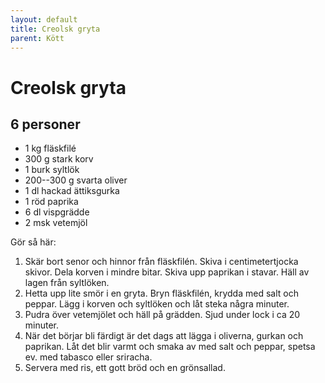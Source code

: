 ```yaml
---
layout: default
title: Creolsk gryta
parent: Kött
---
```

# Creolsk gryta

## 6 personer

-   1 kg fläskfilé
-   300 g stark korv
-   1 burk syltlök
-   200--300 g svarta oliver
-   1 dl hackad ättiksgurka
-   1 röd paprika
-   6 dl vispgrädde
-   2 msk vetemjöl

Gör så här:

1.  Skär bort senor och hinnor från fläskfilén. Skiva i centimetertjocka
    skivor. Dela korven i mindre bitar. Skiva upp paprikan i stavar.
    Häll av lagen från syltlöken.
2.  Hetta upp lite smör i en gryta. Bryn fläskfilén, krydda med salt och
    peppar. Lägg i korven och syltlöken och låt steka några minuter.
3.  Pudra över vetemjölet och häll på grädden. Sjud under lock i ca 20
    minuter.
4.  När det börjar bli färdigt är det dags att lägga i oliverna, gurkan
    och paprikan. Låt det blir varmt och smaka av med salt och peppar,
    spetsa ev. med tabasco eller sriracha.
5.  Servera med ris, ett gott bröd och en grönsallad.
